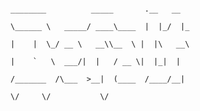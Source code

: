 
                                                                            ________          _____       .__   __   
                                                                            \______ \   _____/ ____\____  |  |_/  |_ 
                                                                             |    |  \_/ __ \   __\\__  \ |  |\   __\
                                                                             |    `   \  ___/|  |   / __ \|  |_|  |  
                                                                            /_______  /\___  >__|  (____  /____/__|  
                                                                                    \/     \/           \/           
